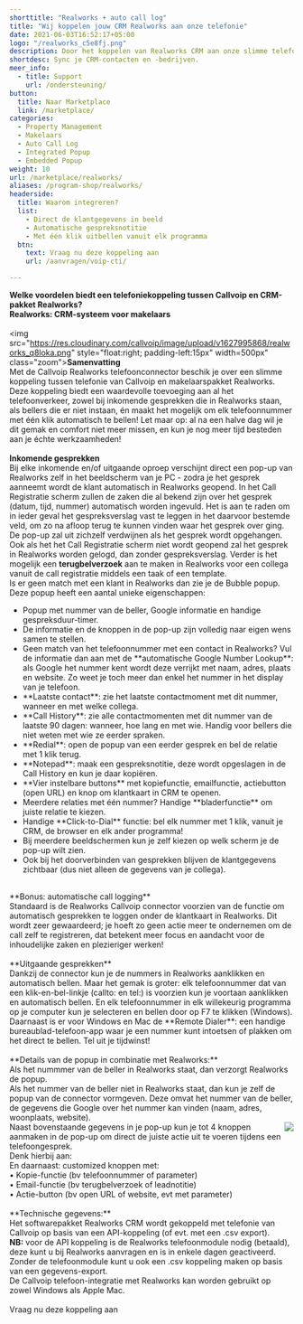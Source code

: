 ```yaml
---
shorttitle: "Realworks + auto call log"
title: "Wij koppelen jouw CRM Realworks aan onze telefonie"
date: 2021-06-03T16:52:17+05:00
logo: "/realworks_c5e8fj.png"
description: Door het koppelen van Realworks CRM aan onze slimme telefonie werk je een stuk efficienter.
shortdesc: Sync je CRM-contacten en -bedrijven.
meer_info:
  - title: Support
    url: /ondersteuning/
button:
  title: Naar Marketplace
  link: /marketplace/
categories:
  - Property Management
  - Makelaars
  - Auto Call Log
  - Integrated Popup
  - Embedded Popup
weight: 10
url: /marketplace/realworks/
aliases: /program-shop/realworks/
headerside:
  title: Waarom integreren?
  list:
    - Direct de klantgegevens in beeld
    - Automatische gespreksnotitie
    - Met één klik uitbellen vanuit elk programma
  btn:
    text: Vraag nu deze koppeling aan
    url: /aanvragen/voip-cti/

---
```


**Welke voordelen biedt een telefoniekoppeling tussen Callvoip en CRM-pakket Realworks?<br>
Realworks: CRM-systeem voor makelaars**<br>
<br>
<img src="https://res.cloudinary.com/callvoip/image/upload/v1627995868/realworks_q8loka.png" style="float:right; padding-left:15px" width=500px" class="zoom">**Samenvatting**<br>
Met de Callvoip Realworks telefoonconnector beschik je over een slimme koppeling tussen telefonie van Callvoip en makelaarspakket Realworks. Deze koppeling biedt een waardevolle toevoeging aan al het telefoonverkeer, zowel bij inkomende gesprekken die in Realworks staan, als bellers die er niet instaan, én maakt het mogelijk om elk telefoonnummer met één klik automatisch te bellen! Let maar op: al na een halve dag wil je dit gemak en comfort niet meer missen, en kun je nog meer tijd besteden aan je échte werkzaamheden!<br>
<br>
**Inkomende gesprekken**<br>
Bij elke inkomende en/of uitgaande oproep verschijnt direct een pop-up van Realworks zelf in het beeldscherm van je PC - zodra je het gesprek aanneemt wordt de klant automatisch in Realworks geopend. In het Call Registratie scherm zullen de zaken die al bekend zijn over het gesprek (datum, tijd, nummer) automatisch worden ingevuld. Het is aan te raden om in ieder geval het gespreksverslag vast te leggen in het daarvoor bestemde veld, om zo na afloop terug te kunnen vinden waar het gesprek over ging. De pop-up zal uit zichzelf verdwijnen als het gesprek wordt opgehangen. Ook als het het Call Registratie scherm niet wordt geopend zal het gesprek in Realworks worden gelogd, dan zonder gespreksverslag. Verder is het mogelijk een <b>terugbelverzoek</b> aan te maken in Realworks voor een collega vanuit de call registratie middels een taak of een template.<br>
Is er geen match met een klant in Realworks dan zie je de Bubble popup. Deze popup heeft een aantal unieke eigenschappen:<br>
<div class="usp-list">
<ul>
<li>Popup met nummer van de beller, Google informatie en handige gespreksduur-timer.</li>
<li>De informatie en de knoppen in de pop-up zijn volledig naar eigen wens samen te stellen.</li>
<li>Geen match van het telefoonnummer met een contact in Realworks? Vul de informatie dan aan met de **automatische Google Number Lookup**: als Google het nummer kent wordt deze verrijkt met naam, adres, plaats en website. Zo weet je toch meer dan enkel het nummer in het display van je telefoon.</li>
<li>**Laatste contact**: zie het laatste contactmoment met dit nummer, wanneer en met welke collega.</li>
<li>**Call History**: zie alle contactmomenten met dit nummer van de laatste 90 dagen: wanneer, hoe lang en met wie. Handig voor bellers die niet weten met wie ze eerder spraken.</li>
<li>**Redial**: open de popup van een eerder gesprek en bel de relatie met 1 klik terug.</li>
<li>**Notepad**: maak een gespreksnotitie, deze wordt opgeslagen in de Call History en kun je daar kopiëren.</li>
<li>**Vier instelbare buttons** met kopiefunctie, emailfunctie, actiebutton (open URL) en knop om klantkaart in CRM te openen.</li>
<li>Meerdere relaties met één nummer? Handige **bladerfunctie** om juiste relatie te kiezen. </li>
<li>Handige **Click-to-Dial** functie: bel elk nummer met 1 klik, vanuit je CRM, de browser en elk ander programma!</li>
<li>Bij meerdere beeldschermen kun je zelf kiezen op welk scherm je de pop-up wilt zien.</li>
<li>Ook bij het doorverbinden van gesprekken blijven de klantgegevens zichtbaar (dus niet alleen de gegevens van je collega).</li>
</ul>
</div>
<br>
**Bonus: automatische call logging**<br>
Standaard is de Realworks Callvoip connector voorzien van de functie om automatisch gesprekken te loggen onder de klantkaart in Realworks. Dit wordt zeer gewaardeerd; je hoeft zo geen actie meer te ondernemen om de call zelf te registreren, dat betekent meer focus en aandacht voor de inhoudelijke zaken en plezieriger werken!<br>
<br>
**Uitgaande gesprekken**<br>
Dankzij de connector kun je de nummers in Realworks aanklikken en automatisch bellen. Maar het gemak is groter: elk telefoonnummer dat van een klik-en-bel-linkje (callto: en tel:) is voorzien kun je voortaan aanklikken en automatisch bellen. En elk telefoonnummer in elk willekeurig programma op je computer kun je selecteren en bellen door op F7 te klikken (Windows). <br>
Daarnaast is er voor Windows en Mac de **Remote Dialer**: een handige bureaublad-telefoon-app waar je een nummer kunt intoetsen of plakken om het direct te bellen. Tel uit je tijdwinst! <br>
<br>
**Details van de popup in combinatie met Realworks:**<br>
Als het nummmer van de beller in Realworks staat, dan verzorgt Realworks de popup.<br>
Als het nummer van de beller niet in Realworks staat, dan kun je zelf de popup van de connector vormgeven. Deze omvat het nummer van de beller, de gegevens die Google over het nummer kan vinden (naam, adres, woonplaats, website). <br>
<img src="https://res.cloudinary.com/callvoip/image/upload/popup_crm_jmr7fc.png" style="float:right">
Naast bovenstaande gegevens in je pop-up kun je tot 4 knoppen aanmaken in de pop-up om direct de juiste actie uit te voeren tijdens een telefoongesprek. <br>
Denk hierbij aan:<br>
En daarnaast: customized knoppen met: <br>
• Kopie-functie (bv telefoonnummer of parameter)<br>
• Email-functie (bv terugbelverzoek of leadnotitie)<br>
• Actie-button (bv open URL of website, evt met parameter) <br>
<br>
**Technische gegevens:**<br>
Het softwarepakket Realworks CRM wordt gekoppeld met telefonie van Callvoip op basis van een API-koppeling (of evt. met een .csv export).<br>
<b>NB:</b> voor de API koppeling is de Realworks telefoonmodule nodig (betaald), deze kunt u bij Realworks aanvragen en is in enkele dagen geactiveerd. Zonder de telefoonmodule kunt u ook een .csv koppeling maken op basis van een gegevens-export. <br> 
De Callvoip telefoon-integratie met Realworks kan worden gebruikt op zowel Windows als Apple Mac.<br> 
<br><a onclick="dialog.show();" class="button">Vraag nu deze koppeling aan</a>
